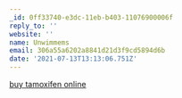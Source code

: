 ```yaml
---
_id: 0ff33740-e3dc-11eb-b403-11076900006f
reply_to: ''
website: ''
name: Unwimmems
email: 306a55a6202a8841d21d3f9cd5894d6b
date: '2021-07-13T13:13:06.751Z'
---
```

<a href=http://vsnolvadexv.com/>buy tamoxifen online</a>
